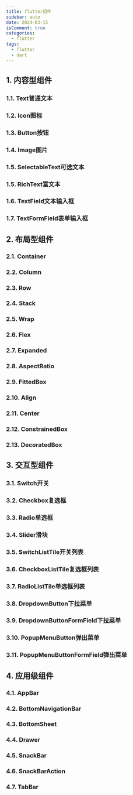 ```yaml
---
title: flutter组件
sidebar: auto
date: 2024-03-15
isComment: true
categories:
  - flutter
tags:
  - flutter
  - dart
---
```


## 1. 内容型组件

### 1.1. Text普通文本

### 1.2. Icon图标

### 1.3. Button按钮

### 1.4. Image图片

### 1.5. SelectableText可选文本

### 1.5. RichText富文本

### 1.6. TextField文本输入框

### 1.7. TextFormField表单输入框

## 2. 布局型组件

### 2.1. Container

### 2.2. Column

### 2.3. Row

### 2.4. Stack

### 2.5. Wrap

### 2.6. Flex

### 2.7. Expanded

### 2.8. AspectRatio

### 2.9. FittedBox

### 2.10. Align

### 2.11. Center

### 2.12. ConstrainedBox

### 2.13. DecoratedBox

## 3. 交互型组件

### 3.1. Switch开关

### 3.2. Checkbox复选框

### 3.3. Radio单选框

### 3.4. Slider滑块

### 3.5. SwitchListTile开关列表

### 3.6. CheckboxListTile复选框列表

### 3.7. RadioListTile单选框列表

### 3.8. DropdownButton下拉菜单

### 3.9. DropdownButtonFormField下拉菜单

### 3.10. PopupMenuButton弹出菜单

### 3.11. PopupMenuButtonFormField弹出菜单

## 4. 应用级组件

### 4.1. AppBar

### 4.2. BottomNavigationBar

### 4.3. BottomSheet

### 4.4. Drawer

### 4.5. SnackBar

### 4.6. SnackBarAction

### 4.7. TabBar
